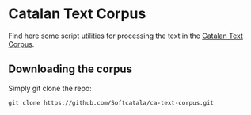 # Catalan Text Corpus
Find here some script utilities for processing the text in the [Catalan Text Corpus](https://github.com/Softcatala/ca-text-corpus).

## Downloading the corpus
Simply git clone the repo:
```
git clone https://github.com/Softcatala/ca-text-corpus.git
```

